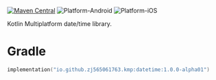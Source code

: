 [![Maven Central](https://img.shields.io/maven-central/v/io.github.zj565061763.kmp/datetime)](https://central.sonatype.com/search?q=g:io.github.zj565061763.kmp+datetime)
![Platform-Android](https://img.shields.io/badge/Platform-Android-brightgreen)
![Platform-iOS](https://img.shields.io/badge/Platform-iOS-brightgreen)

Kotlin Multiplatform date/time library.

# Gradle

```kotlin
implementation("io.github.zj565061763.kmp:datetime:1.0.0-alpha01")
```